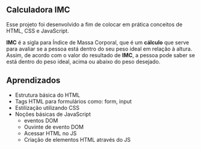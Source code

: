 ##  Calculadora IMC
Esse projeto foi desenvolvido a fim de colocar em prática conceitos de HTML, CSS e JavaScript.

**IMC** é a sigla para Índice de Massa Corporal, que é um **cálculo** que serve para avaliar se a pessoa está dentro do seu peso ideal em relação à altura. Assim, de acordo com o valor do resultado de **IMC**, a pessoa pode saber se está dentro do peso ideal, acima ou abaixo do peso desejado.

## Aprendizados
-   Estrutura básica do HTML
-   Tags HTML para formulários como: form, input
-   Estilização utilizando CSS
-   Noções básicas de JavaScript
    -   eventos DOM
    -   Ouvinte de evento DOM
    - Acessar HTML no JS
    - Criação de elementos HTML através do JS
